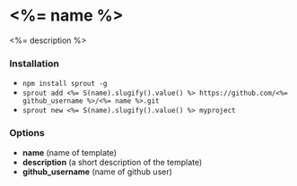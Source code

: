 # <%= name %>

<%= description %>

### Installation

- `npm install sprout -g`
- `sprout add <%= S(name).slugify().value() %> https://github.com/<%= github_username %>/<%= name %>.git`
- `sprout new <%= S(name).slugify().value() %> myproject `

### Options

- **name** (name of template)
- **description** (a short description of the template)
- **github_username** (name of github user)
